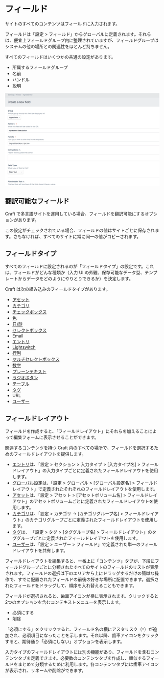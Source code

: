 # フィールド

サイトのすべてのコンテンツはフィールドに入力されます。

フィールドは「設定 > フィールド」からグローバルに定義されます。それらは、便宜上フィールドグループ内に整理されていますが、フィールドグループはシステムの他の場所との関連性をほとんど持ちません。

すべてのフィールドはいくつかの共通の設定があります。

* 所属するフィールドグループ
* 名前
* ハンドル
* 説明

![フィールドの設定画面](./images/fields-field-settings.png)

## 翻訳可能なフィールド

Craft で多言語サイトを運用している場合、フィールドを翻訳可能にするオプションがあります。

この設定がチェックされている場合、フィールドの値はサイトごとに保存されます。さもなければ、すべてのサイトに常に同一の値がコピーされます。

## フィールドタイプ

すべてのフィールドに設定されるのが「フィールドタイプ」の設定です。これは、フィールドがどんな種類か（入力 UI の外観、保存可能なデータ型、テンプレートからデータをどのようにやりとりできるか）を決定します。

Craft は次の組み込みのフィールドタイプがあります。

* [アセット](assets-fields.md)
* [カテゴリ](categories-fields.md)
* [チェックボックス](checkboxes-fields.md)
* [色](color-fields.md)
* [日/時](date-time-fields.md)
* [セレクトボックス](dropdown-fields.md)
* Email
* [エントリ](entries-fields.md)
* [Lightswitch](lightswitch-fields.md)
* [行列](matrix-fields.md)
* [マルチセレクトボックス](multi-select-fields.md)
* [数字](number-fields.md)
* [プレーンテキスト](plain-text-fields.md)
* [ラジオボタン](radio-buttons-fields.md)
* [テーブル](table-fields.md)
* [タグ](tags-fields.md)
* URL
* [ユーザー](users-fields.md)

## フィールドレイアウト

フィールドを作成すると、「フィールドレイアウト」にそれらを加えることによって編集フォームに表示させることができます。

関連するコンテンツを持つ Craft 内のすべての場所で、フィールドを選択するためのフィールドレイアウトを提供します。

* [エントリ](sections-and-entries.md)は、「設定 > セクション > 入力タイプ > [入力タイプ名] > フィールドレイアウト」の入力タイプごとに定義されたフィールドレイアウトを使用します。
* [グローバル設定](globals.md)は、「設定 > グローバル > [グローバル設定名] > フィールドレイアウト」で定義されたそれぞれのフィールドレイアウトを使用します。
* [アセット](assets.md)は、「設定 > アセット > [アセットボリューム名] > フィールドレイアウト」のアセットボリュームごとに定義されたフィールドレイアウトを使用します。
* [カテゴリ](categories.md)は、「設定 > カテゴリ → [カテゴリグループ名] > フィールドレイアウト」のカテゴリグループごとに定義されたフィールドレイアウトを使用します。
* [タグ](tags.md)は、 「設定 > タグ > [タググループ名] > フィールドレイアウト」のタググループごとに定義されたフィールドレイアウトを使用します。
* [ユーザー](users.md)は、「設定 > ユーザー > フィールド」で定義された単一のフィールドレイアウトを共有します。

フィールドレイアウトを編集すると、一番上に「コンテンツ」タブが、下段にフィールドグループごとに分類されたすべてのサイトのフィールドのリストが表示されます。フィールドの選択は下のエリアから上にドラッグするだけの簡単な操作で、すでに配置されたフィールドの前後の好きな場所に配置できます。選択されたフィールドをドラッグして、順序を入れ替えることもできます。

フィールドが選択されると、歯車アイコンが横に表示されます。クリックすると2つのオプションを含むコンテキストメニューを表示します。

* 必須にする
* 削除

「必須にする」をクリックすると、フィールド名の横にアスタリスク（`*`）が追加され、必須項目になったことを示します。それ以降、歯車アイコンをクリックすると、期待通り「必須にしない」オプションを表示します。

入力タイプのフィールドレイアウトには別の機能があり、フィールドを含むコンテンツタブを定義できます。必要数のコンテンツタブを作成し、類似するフィールドをまとめて分類するために利用します。各コンテンツタブには歯車アイコンが表示され、リネームや削除ができます。

